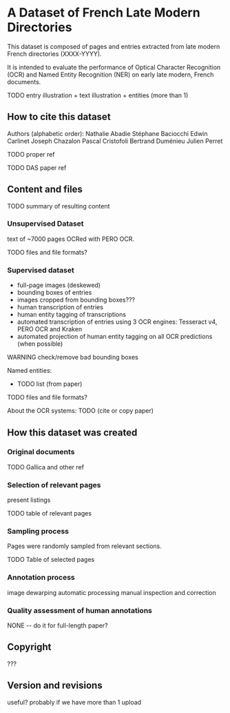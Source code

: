 # A Dataset of French Late Modern Directories

This dataset is composed of pages and entries extracted from late modern French directories (XXXX-YYYY).

It is intended to evaluate the performance of Optical Character Recognition (OCR) 
and Named Entity Recognition (NER) on early late modern, French documents.

TODO entry illustration + text illustration + entities (more than 1)

## How to cite this dataset

Authors (alphabetic order):
Nathalie Abadie
Stéphane Baciocchi
Edwin Carlinet
Joseph Chazalon
Pascal Cristofoli
Bertrand Duménieu
Julien Perret


TODO proper ref

TODO DAS paper ref

## Content and files
TODO summary of resulting content

### Unsupervised Dataset
text of ~7000 pages OCRed with PERO OCR.

TODO files and file formats?


### Supervised dataset
- full-page images (deskewed)
- bounding boxes of entries
- images cropped from bounding boxes???
- human transcription of entries
- human entity tagging of transcriptions
- automated transcription of entries using 3 OCR engines: Tesseract v4, PERO OCR and Kraken
- automated projection of human entity tagging on all OCR predictions (when possible)


WARNING check/remove bad bounding boxes


Named entities:
- TODO list (from paper)


TODO files and file formats?


About the OCR systems:
TODO (cite or copy paper)


## How this dataset was created

### Original documents

TODO Gallica and other ref

### Selection of relevant pages
present listings

TODO table of relevant pages

### Sampling process
Pages were randomly sampled from relevant sections.

TODO Table of selected pages

### Annotation process
image dewarping
automatic processing
manual inspection and correction

### Quality assessment of human annotations
NONE -- do it for full-length paper?


## Copyright
???


## Version and revisions
useful? probably if we have more than 1 upload

